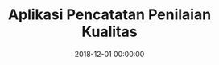 ---
layout: inner
position: left
title: 'Aplikasi Pencatatan Penilaian Kualitas'
lead_text: 'Developed an information system for PT. Pembangkitan Jawa-Bali (PJB), to document and analyze the audit results of workplace environmental quality.'
tags: ['MySQL', 'PHP, Yii2', 'Webservice', 'Kotlin', 'Android SDK']
featured_image: ['/img/posts/pjb5s-1.png','/img/posts/pjb5s-2.png']
date: 2018-12-01 00:00:00
categories: ['Solution', 'Web', 'Android']
project_link: ''
button_icon: ''
button_text: ''
order: 18
visible: 1
company: 'Freelance'
---